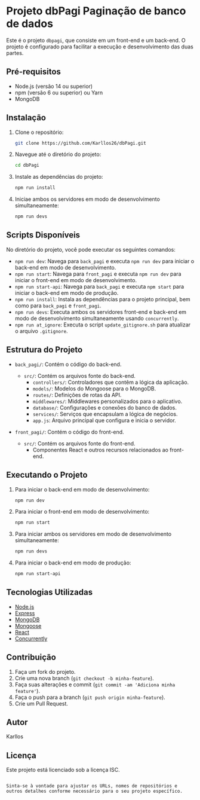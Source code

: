 # Projeto dbPagi Paginação de banco de dados

Este é o projeto `dbpagi`, que consiste em um front-end e um back-end. O projeto é configurado para facilitar a execução e desenvolvimento das duas partes.

## Pré-requisitos

- Node.js (versão 14 ou superior)
- npm (versão 6 ou superior) ou Yarn
- MongoDB

## Instalação

1. Clone o repositório:

   ```bash
   git clone https://github.com/Karllos26/dbPagi.git
   ```

2. Navegue até o diretório do projeto:

   ```bash
   cd dbPagi
   ```

3. Instale as dependências do projeto:

   ```bash
   npm run install
   ```

4. Iniciae ambos os servidores em modo de desenvolvimento simultaneamente:

   ```bash
   npm run devs
   ```
## Scripts Disponíveis

No diretório do projeto, você pode executar os seguintes comandos:

- `npm run dev`: Navega para `back_pagi` e executa `npm run dev` para iniciar o back-end em modo de desenvolvimento.
- `npm run start`: Navega para `front_pagi` e executa `npm run dev` para iniciar o front-end em modo de desenvolvimento.
- `npm run start-api`: Navega para `back_pagi` e executa `npm start` para iniciar o back-end em modo de produção.
- `npm run install`: Instala as dependências para o projeto principal, bem como para `back_pagi` e `front_pagi`.
- `npm run devs`: Executa ambos os servidores front-end e back-end em modo de desenvolvimento simultaneamente usando `concurrently`.
- `npm run at_ignore`: Executa o script `update_gitignore.sh` para atualizar o arquivo `.gitignore`.

## Estrutura do Projeto

- `back_pagi/`: Contém o código do back-end.
  - `src/`: Contém os arquivos fonte do back-end.
    - `controllers/`: Controladores que contêm a lógica da aplicação.
    - `models/`: Modelos do Mongoose para o MongoDB.
    - `routes/`: Definições de rotas da API.
    - `middlewares/`: Middlewares personalizados para o aplicativo.
    - `database/`: Configurações e conexões do banco de dados.
    - `services/`: Serviços que encapsulam a lógica de negócios.
    - `app.js`: Arquivo principal que configura e inicia o servidor.

- `front_pagi/`: Contém o código do front-end.
  - `src/`: Contém os arquivos fonte do front-end.
    - Componentes React e outros recursos relacionados ao front-end.

## Executando o Projeto

1. Para iniciar o back-end em modo de desenvolvimento:

   ```bash
   npm run dev
   ```

2. Para iniciar o front-end em modo de desenvolvimento:

   ```bash
   npm run start
   ```

3. Para iniciar ambos os servidores em modo de desenvolvimento simultaneamente:

   ```bash
   npm run devs
   ```

4. Para iniciar o back-end em modo de produção:

   ```bash
   npm run start-api
   ```

## Tecnologias Utilizadas

- [Node.js](https://nodejs.org/)
- [Express](https://expressjs.com/)
- [MongoDB](https://www.mongodb.com/)
- [Mongoose](https://mongoosejs.com/)
- [React](https://reactjs.org/)
- [Concurrently](https://www.npmjs.com/package/concurrently)

## Contribuição

1. Faça um fork do projeto.
2. Crie uma nova branch (`git checkout -b minha-feature`).
3. Faça suas alterações e commit (`git commit -am 'Adiciona minha feature'`).
4. Faça o push para a branch (`git push origin minha-feature`).
5. Crie um Pull Request.

## Autor

Karllos

## Licença

Este projeto está licenciado sob a licença ISC.
```

Sinta-se à vontade para ajustar os URLs, nomes de repositórios e outros detalhes conforme necessário para o seu projeto específico.